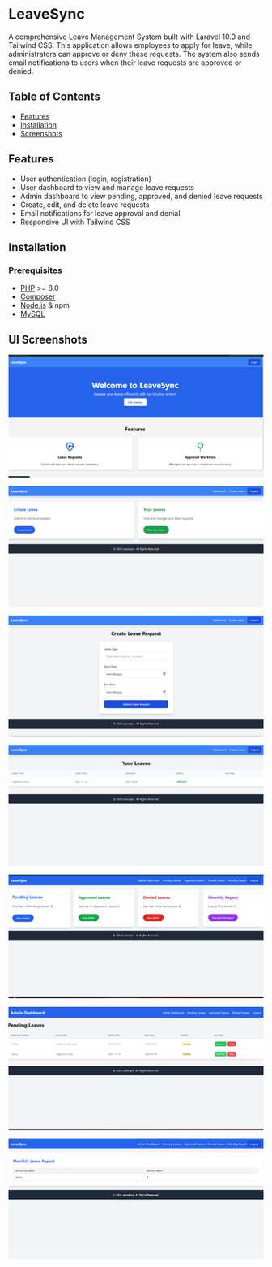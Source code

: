 # LeaveSync

A comprehensive Leave Management System built with Laravel 10.0 and Tailwind CSS. This application allows employees to apply for leave, while administrators can approve or deny these requests. The system also sends email notifications to users when their leave requests are approved or denied.

## Table of Contents

-   [Features](#features)
-   [Installation](#installation)
-   [Screenshots](#screenshots)

## Features

-   User authentication (login, registration)
-   User dashboard to view and manage leave requests
-   Admin dashboard to view pending, approved, and denied leave requests
-   Create, edit, and delete leave requests
-   Email notifications for leave approval and denial
-   Responsive UI with Tailwind CSS

## Installation

### Prerequisites

-   [PHP](https://www.php.net/downloads) >= 8.0
-   [Composer](https://getcomposer.org/download/)
-   [Node.js](https://nodejs.org/en/download/) & npm
-   [MySQL](https://dev.mysql.com/downloads/)

## UI Screenshots

![screenshot](samples/home.png)

![screenshot](samples/user-dashboard.png)

![screenshot](samples/create-leave.png)

![screenshot](samples/leaves.png)

![screenshot](samples/admin-dashboard.png)

![screenshot](samples/pending-leaves.png)

![screenshot](samples/monthly-report.png)
